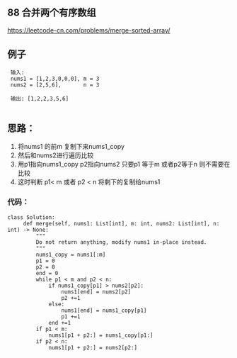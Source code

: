 ##  88  合并两个有序数组

https://leetcode-cn.com/problems/merge-sorted-array/


## 例子
```
 输入:
 nums1 = [1,2,3,0,0,0], m = 3
 nums2 = [2,5,6],       n = 3
 
 输出: [1,2,2,3,5,6] 
 
```

## 思路：

1. 将nums1 的前m 复制下来nums1_copy
2. 然后和nums2进行遍历比较
3. 用p1指向nums1_copy  p2指向nums2 只要p1 等于m 或者p2等于n 则不需要在比较
4. 这时判断 p1< m 或者 p2 < n 将剩下的复制给nums1
 
### 代码：
 
```
class Solution:
     def merge(self, nums1: List[int], m: int, nums2: List[int], n: int) -> None:
         """
         Do not return anything, modify nums1 in-place instead.
         """
         nums1_copy = nums1[:m]
         p1 = 0
         p2 = 0
         end = 0
         while p1 < m and p2 < n:
             if nums1_copy[p1] > nums2[p2]:
                 nums1[end] = nums2[p2]
                 p2 +=1
             else:
                 nums1[end] = nums1_copy[p1]
                 p1 +=1
             end +=1
         if p1 < m: 
             nums1[p1 + p2:] = nums1_copy[p1:]
         if p2 < n:
             nums1[p1 + p2:] = nums2[p2:]

```

 